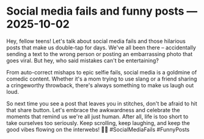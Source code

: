 # Social media fails and funny posts — 2025-10-02

Hey, fellow teens! Let's talk about social media fails and those hilarious posts that make us double-tap for days. We've all been there – accidentally sending a text to the wrong person or posting an embarrassing photo that goes viral. But hey, who said mistakes can't be entertaining?

From auto-correct mishaps to epic selfie fails, social media is a goldmine of comedic content. Whether it's a mom trying to use slang or a friend sharing a cringeworthy throwback, there's always something to make us laugh out loud.

So next time you see a post that leaves you in stitches, don't be afraid to hit that share button. Let's embrace the awkwardness and celebrate the moments that remind us we're all just human. After all, life is too short to take ourselves too seriously. Keep scrolling, keep laughing, and keep the good vibes flowing on the interwebs! 🤳🤣 #SocialMediaFails #FunnyPosts